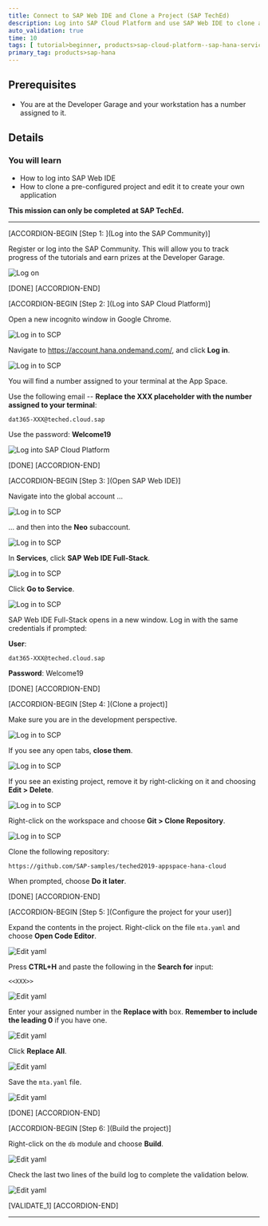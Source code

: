 ```yaml
---
title: Connect to SAP Web IDE and Clone a Project (SAP TechEd)
description: Log into SAP Cloud Platform and use SAP Web IDE to clone a project into your workspace.
auto_validation: true
time: 10
tags: [ tutorial>beginner, products>sap-cloud-platform--sap-hana-service, products>sap-web-ide]
primary_tag: products>sap-hana
---
```


## Prerequisites
 - You are at the Developer Garage and your workstation has a number assigned to it.

## Details
### You will learn
  - How to log into SAP Web IDE
  - How to clone a pre-configured project and edit it to create your own application

**This mission can only be completed at SAP TechEd.**

---

[ACCORDION-BEGIN [Step 1: ](Log into the SAP Community)]

Register or log into the SAP Community. This will allow you to track progress of the tutorials and earn prizes at the Developer Garage.

![Log on](zoomlogin.gif)

[DONE]
[ACCORDION-END]

[ACCORDION-BEGIN [Step 2: ](Log into SAP Cloud Platform)]

Open a new incognito window in Google Chrome.

![Log in to SCP](1.png)

Navigate to <https://account.hana.ondemand.com/>, and click **Log in**.

![Log in to SCP](2.png)

You will find a number assigned to your terminal at the App Space.

Use the following email -- **Replace the XXX placeholder with the number assigned to your terminal**:

```Email
dat365-XXX@teched.cloud.sap
```

Use the password: **Welcome19**

![Log into SAP Cloud Platform](3.png)

[DONE]
[ACCORDION-END]


[ACCORDION-BEGIN [Step 3: ](Open SAP Web IDE)]

Navigate into the global account ...

![Log in to SCP](4.png)

... and then into the **Neo** subaccount.

![Log in to SCP](5.png)

In **Services**, click **SAP Web IDE Full-Stack**.

![Log in to SCP](6.png)

Click **Go to Service**.

![Log in to SCP](7.png)

SAP Web IDE Full-Stack opens in a new window. Log in with the same credentials if prompted:


**User**:
```text
dat365-XXX@teched.cloud.sap
```

**Password**: Welcome19


[DONE]
[ACCORDION-END]

[ACCORDION-BEGIN [Step 4: ](Clone a project)]

Make sure you are in the development perspective.

![Log in to SCP](dev_perspective.png)

If you see any open tabs, **close them**.

![Log in to SCP](8.png)

If you see an existing project, remove it by right-clicking on it and choosing **Edit > Delete**.

![Log in to SCP](9.png)

Right-click on the workspace and choose **Git > Clone Repository**.

![Log in to SCP](10.png)

Clone the following repository:

```Repository
https://github.com/SAP-samples/teched2019-appspace-hana-cloud
```

When prompted, choose **Do it later**.

[DONE]
[ACCORDION-END]

[ACCORDION-BEGIN [Step 5: ](Configure the project for your user)]

Expand the contents in the project. Right-click on the file `mta.yaml` and choose **Open Code Editor**.

![Edit yaml](11.png)

Press **CTRL+H** and paste the following in the **Search for** input:

```Text
<<XXX>>
```
![Edit yaml](12.png)

Enter your assigned number in the **Replace with** box. **Remember to include the leading 0** if you have one.

![Edit yaml](13.png)

Click **Replace All**.

![Edit yaml](14.png)

Save the `mta.yaml` file.

![Edit yaml](19.png)

[DONE]
[ACCORDION-END]

[ACCORDION-BEGIN [Step 6: ](Build the project)]

Right-click on the `db` module and choose **Build**.

![Edit yaml](16.png)

Check the last two lines of the build log to complete the validation below.

![Edit yaml](18.png)


[VALIDATE_1]
[ACCORDION-END]


---
